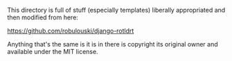 This directory is full of stuff (especially templates) liberally appropriated and then modified from here:

https://github.com/robulouski/django-rotldrt

Anything that's the same is it is in there is copyright its original owner and available under the MIT license.